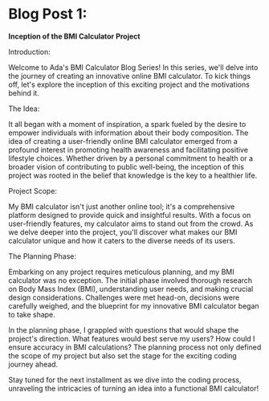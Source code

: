 # Blog Post 1: 

**Inception of the BMI Calculator Project**

Introduction:

Welcome to Ada's BMI Calculator Blog Series! In this series, we'll delve into the journey of creating an innovative online BMI calculator. To kick things off, let's explore the inception of this exciting project and the motivations behind it.

The Idea:

It all began with a moment of inspiration, a spark fueled by the desire to empower individuals with information about their body composition. The idea of creating a user-friendly online BMI calculator emerged from a profound interest in promoting health awareness and facilitating positive lifestyle choices. Whether driven by a personal commitment to health or a broader vision of contributing to public well-being, the inception of this project was rooted in the belief that knowledge is the key to a healthier life.

Project Scope:

My BMI calculator isn't just another online tool; it's a comprehensive platform designed to provide quick and insightful results. With a focus on user-friendly features, my calculator aims to stand out from the crowd. As we delve deeper into the project, you'll discover what makes our BMI calculator unique and how it caters to the diverse needs of its users.

The Planning Phase:

Embarking on any project requires meticulous planning, and my BMI calculator was no exception. The initial phase involved thorough research on Body Mass Index (BMI), understanding user needs, and making crucial design considerations. Challenges were met head-on, decisions were carefully weighed, and the blueprint for my innovative BMI calculator began to take shape.

In the planning phase, I grappled with questions that would shape the project's direction. What features would best serve my users? How could I ensure accuracy in BMI calculations? The planning process not only defined the scope of my project but also set the stage for the exciting coding journey ahead.

Stay tuned for the next installment as we dive into the coding process, unraveling the intricacies of turning an idea into a functional BMI calculator!






